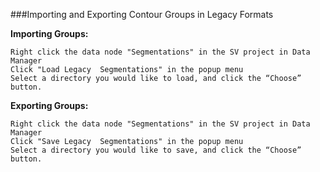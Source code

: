 ###Importing and Exporting Contour Groups in Legacy Formats  

**Importing Groups:**

	Right click the data node "Segmentations" in the SV project in Data Manager
	Click "Load Legacy  Segmentations" in the popup menu
	Select a directory you would like to load, and click the “Choose” button.

**Exporting Groups:**

	Right click the data node "Segmentations" in the SV project in Data Manager
	Click "Save Legacy  Segmentations" in the popup menu
	Select a directory you would like to save, and click the “Choose” button.

